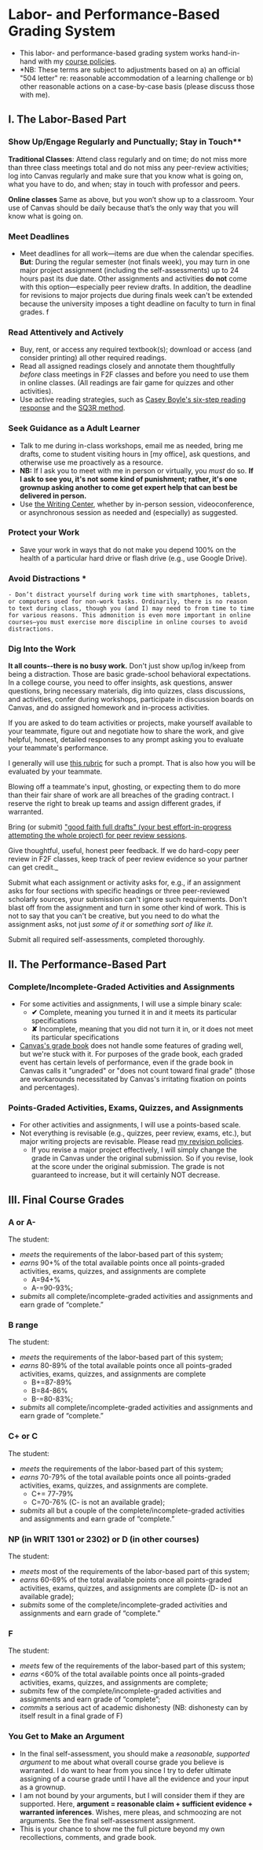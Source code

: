 # Labor- and Performance-Based Grading System 
- This labor- and performance-based grading system works hand-in-hand with my [course policies](http://drewloewe.net/policies/).
- *NB: These terms are subject to adjustments based on a) an official "504 letter" re: reasonable accommodation of a learning challenge or b) other reasonable actions on a case-by-case basis (please discuss those with me).
## I. The Labor-Based Part
### Show Up/Engage Regularly and Punctually; Stay in Touch** 

**Traditional Classes**: Attend class regularly and on time; do not miss more than three class meetings total and do not miss any peer-review activities; log into Canvas regularly and make sure that you know what is going on, what you have to do, and when; stay in touch with professor and peers.

**Online classes** Same as above, but you won’t show up to a classroom. Your use of Canvas should be daily because that’s the only way that you will know what is going on.

### Meet Deadlines
- Meet deadlines for all work—items are due when the calendar specifies. **But**: During the regular semester (not finals week), you may turn in one major project assignment (including the self-assessments) up to 24 hours past its due date. Other assignments and activities **do not** come with this option—especially peer review drafts. In addition, the deadline for revisions to major projects due during finals week can't be extended because the university imposes a tight deadline on faculty to turn in final grades.
f
### Read Attentively and Actively
-	Buy, rent, or access any required textbook(s); download or access (and consider printing) all other required readings.
-	Read all assigned readings closely and annotate them thoughtfully *before* class meetings in F2F classes and before you need to use them in online classes. (All readings are fair game for quizzes and other activities).
-	Use active reading strategies, such as [Casey Boyle's six-step reading response](https://docs.google.com/document/d/1z1t_ft-HqFO9pK-LQtaASnyqmfh9kbnc6Mp2LzYKjNE/edit?usp=sharing) and the [SQ3R method](https://docs.google.com/document/d/1UQpnr27g58ABgOJXQzTny8AD4V2TZGYebM2tKUVjzaM/edit?usp=sharing). 
### Seek Guidance as a Adult Learner
-	Talk to me during in-class workshops, email me as needed, bring me drafts, come to student visiting hours in [my office], ask questions, and otherwise use me proactively as a resource.
- **NB:** If I ask you to meet with me in person or virtually, you *must* do so. **If I ask to see you, it's not some kind of punishment; rather, it's one grownup asking another to come get expert help that can best be delivered in person.**
- Use [the Writing Center](https://www.stedwards.edu/writing-center), whether by in-person session, videoconference, or asynchronous session as needed and (especially) as suggested.
### Protect your Work
- Save your work in ways that do not make you depend 100% on the health of a particular hard drive or flash drive (e.g., use Google Drive).
### Avoid Distractions *
	- Don’t distract yourself during work time with smartphones, tablets, or computers used for non-work tasks. Ordinarily, there is no reason to text during class, though you (and I) may need to from time to time for various reasons. This admonition is even more important in online courses—you must exercise more discipline in online courses to avoid distractions. 
### Dig Into the Work

**It all counts--there is no busy work.** Don't just show up/log in/keep from being a distraction. Those are basic grade-school behavioral expectations. In a college course, you need to offer insights, ask questions, answer questions, bring necessary materials, dig into quizzes, class discussions, and activities, confer during workshops, participate in discussion boards on Canvas, and do assigned homework and in-process activities. 

If you are asked to do team activities or projects, make yourself available to your teammate, figure out and negotiate how to share the work, and give helpful, honest, detailed responses to any prompt asking you to evaluate your teammate's performance. 

I generally will use [this rubric](https://docs.google.com/document/d/1aTyt2w4UrBqES1jrlHlnNmxtjDqTShSJMAqli1H6sps/edit?usp=sharing) for such a prompt. That is also how you will be evaluated by your teammate. 

Blowing off a teammate's input, ghosting, or expecting them to do more than their fair share of work are all breaches of the grading contract. I reserve the right to break up teams and assign different grades, if warranted. 

Bring (or submit) ["good faith full drafts" (your best effort-in-progress attempting the whole project) for peer review sessions](https://docs.google.com/document/d/1q_s-kbesVB7n7kQKZA2jJ2Vt9V-jv7abUDPOIWP5RSk/edit?usp=sharing). 

Give thoughtful, useful, honest peer feedback. If we do hard-copy peer review in F2F classes, keep track of peer review evidence so your partner can get credit._

Submit what each assignment or activity asks for, e.g., if an assignment asks for four sections with specific headings or three peer-reviewed scholarly sources, your submission can't ignore such requirements. Don't blast off from the assignment and turn in some other kind of work. This is not to say that you can't be creative, but you need to do what the assignment asks, not just *some of it* or *something sort of like it*.

Submit all required self-assessments, completed thoroughly. 

## II. The Performance-Based Part
### Complete/Incomplete-Graded Activities and Assignments
- For some activities and assignments, I will use a simple binary scale: 
	- **&#10004;** Complete, meaning you turned it in and it meets its particular specifications
	- **&#10008;** Incomplete, meaning that you did not turn it in, or it does not meet its particular specifications
- [Canvas's grade book](https://media.giphy.com/media/26FPy3QZQqGtDcrja/giphy.gif) does not handle some features of grading well, but we're stuck with it. For purposes of the grade book, each graded event has certain levels of performance, even if the grade book in Canvas calls it "ungraded" or "does not count toward final grade" (those are workarounds necessitated by Canvas's irritating fixation on points and percentages). 
### Points-Graded Activities, Exams, Quizzes, and Assignments 
- For other activities and assignments, I will use a points-based scale.  
- Not everything is revisable (e.g., quizzes, peer review, exams, etc.), but major writing projects are revisable. Please read [my revision policies](http://drewloewe.net/policies/). 
	- If you revise a major project effectively, I will simply change the grade in Canvas under the original submission. So if you revise, look at the score under the original submission. The grade is not guaranteed to increase, but it will certainly NOT decrease.
## III. Final Course Grades
### A or A-
The student:
- _meets_ the requirements of the labor-based part of this system;
- _earns_ 90+% of the total available points once all points-graded activities, exams, quizzes, and assignments are complete
	- A=94+%
	- A-=90-93%;
- _submits_ all complete/incomplete-graded activities and assignments and earn grade of “complete.”
###  B range
The student:
- _meets_ the requirements of the labor-based part of this system;
- _earns_ 80-89% of the total available points once all points-graded activities, exams, quizzes, and assignments are complete
	- B+=87-89%
	- B=84-86%
	- B-=80-83%;
- _submits_ all complete/incomplete-graded activities and assignments and earn grade of “complete.”
### C+ or C 
The student:
- _meets_ the requirements of the labor-based part of this system;
- _earns_ 70-79% of the total available points once all points-graded activities, exams, quizzes, and assignments are complete. 
	- C+= 77-79%
	- C=70-76% (C- is not an available grade);
- _submits_ all but a couple of the complete/incomplete-graded activities and assignments and earn grade of “complete.”
###  NP (in WRIT 1301 or 2302) or D (in other courses) 
The student:
- _meets_ most of the requirements of the labor-based part of this system;
- _earns_ 60-69% of the total available points once all points-graded activities, exams, quizzes, and assignments are complete (D- is not an available grade);
- _submits_ some of the complete/incomplete-graded activities and assignments and earn grade of “complete.”
### F
The student:
- _meets_ few of the requirements of the labor-based part of this system;
- _earns_ <60% of the total available points once all points-graded activities, exams, quizzes, and assignments are complete;
- _submits_ few of the complete/incomplete-graded activities and assignments and earn grade of “complete”;
- _commits_ a serious act of academic dishonesty (NB: dishonesty can by itself result in a final grade of F)
### You Get to Make an Argument
- In the final self-assessment, you should make a *reasonable, supported argument* to me about what overall course grade you believe is warranted. I do want to hear from you since I try to defer ultimate assigning of a course grade until I have all the evidence and your input as a grownup. 
- I am not bound by your arguments, but I will consider them if they are supported. Here, **argument = reasonable claim + sufficient evidence + warranted inferences**. Wishes, mere pleas, and schmoozing are not arguments. See the final self-assessment assignment. 
- This is your chance to show me the full picture beyond my own recollections, comments, and grade book.




